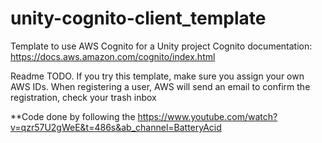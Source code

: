 # unity-cognito-client_template

Template to use AWS Cognito for a Unity project
Cognito documentation: https://docs.aws.amazon.com/cognito/index.html 

Readme TODO. If you try this template, make sure you assign your own AWS IDs. When registering a user, AWS will send an email to confirm the registration, check your trash inbox

**Code done by following the https://www.youtube.com/watch?v=qzr57U2gWeE&t=486s&ab_channel=BatteryAcid
